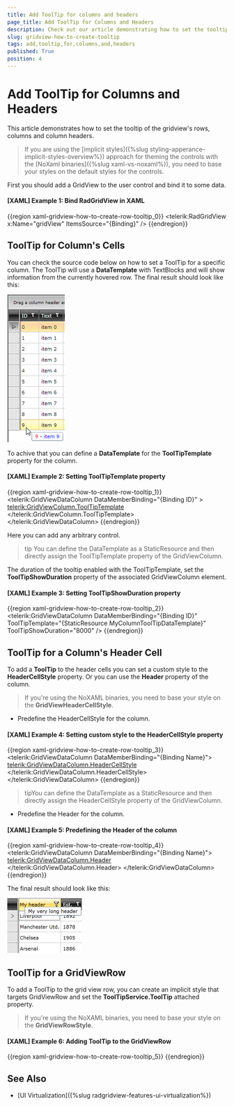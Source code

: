 ```yaml
---
title: Add ToolTip for columns and headers
page_title: Add ToolTip for Columns and Headers
description: Check out our article demonstrating how to set the tooltip of the rows, columns and column headers of RadGridView - Telerik's {{ site.framework_name }} DataGrid.
slug: gridview-how-to-create-tooltip
tags: add,tooltip,for,columns,and,headers
published: True
position: 4
---
```


# Add ToolTip for Columns and Headers

This article demonstrates how to set the tooltip of the gridview's rows, columns and column headers.

>If you are using the [implicit styles]({%slug styling-apperance-implicit-styles-overview%}) approach for theming the controls with the [NoXaml binaries]({%slug xaml-vs-noxaml%}), you need to base your styles on the default styles for the controls.

First you should add a GridView to the user control and bind it to some data.

#### __[XAML] Example 1: Bind RadGridView in XAML__
{{region xaml-gridview-how-to-create-row-tooltip_0}}
	<telerik:RadGridView x:Name="gridView" ItemsSource="{Binding}" />
{{endregion}}

## ToolTip for Column's Cells

You can check the source code below on how to set a ToolTip for a specific column. The ToolTip will use a __DataTemplate__ with TextBlocks and will show information from the currently hovered row. The final result should look like this:

![Telerik {{ site.framework_name }} DataGrid row tooltip](images/gridview_row_tooltip.png)

To achive that you can define a __DataTemplate__ for the __ToolTipTemplate__ property for the column.

#### __[XAML] Example 2: Setting ToolTipTemplate property__  
{{region xaml-gridview-how-to-create-row-tooltip_1}}
	<telerik:GridViewDataColumn DataMemberBinding="{Binding ID}" >
	    <telerik:GridViewColumn.ToolTipTemplate>
	        <DataTemplate>
	            <StackPanel Orientation="Horizontal">
	                <TextBlock Text="{Binding ID}" Foreground="Red" />
	                <TextBlock Text=" - " />
	                <TextBlock Text="{Binding Text}" Foreground="Blue" />
	            </StackPanel>
	        </DataTemplate>
	    </telerik:GridViewColumn.ToolTipTemplate>
	</telerik:GridViewDataColumn>
{{endregion}}

Here you can add any arbitrary control.

>tip You can define the DataTemplate as a StaticResource and then directly assign the ToolTipTemplate property of the GridViewColumn.

The duration of the tooltip enabled with the ToolTipTemplate, set the __ToolTipShowDuration__ property of the associated GridViewColumn element.

#### __[XAML] Example 3: Setting ToolTipShowDuration property__  
{{region xaml-gridview-how-to-create-row-tooltip_2}}
	<telerik:GridViewDataColumn DataMemberBinding="{Binding ID}" 
				    ToolTipTemplate="{StaticResource MyColumnToolTipDataTemplate}"
				    ToolTipShowDuration="8000" />
{{endregion}}

## ToolTip for a Column's Header Cell 

To add a __ToolTip__ to the header cells you can set a custom style to the __HeaderCellStyle__ property. Or you can use the __Header__ property of the column. 

>If you're using the NoXAML binaries, you need to base your style on the __GridViewHeaderCellStyle__.

* Predefine the HeaderCellStyle for the column. 

#### __[XAML] Example 4: Setting custom style to the HeaderCellStyle property__

{{region xaml-gridview-how-to-create-row-tooltip_3}}
	<telerik:GridViewDataColumn DataMemberBinding="{Binding Name}">
	    <telerik:GridViewDataColumn.HeaderCellStyle>
	        <Style TargetType="telerik:GridViewHeaderCell">
	            <Setter Property="ToolTipService.ToolTip" Value="My very long header"/>
	        </Style>
	    </telerik:GridViewDataColumn.HeaderCellStyle>
	</telerik:GridViewDataColumn>
{{endregion}}


>tipYou can define the DataTemplate as a StaticResource and then directly assign the HeaderCellStyle property of the GridViewColumn.

* Predefine the Header for the column.

#### __[XAML] Example 5: Predefining the Header of the column__

{{region xaml-gridview-how-to-create-row-tooltip_4}}
	<telerik:GridViewDataColumn DataMemberBinding="{Binding Name}">
	    <telerik:GridViewDataColumn.Header>
	        <TextBlock Text="Name" ToolTipService.ToolTip="My very long header"/>
	    </telerik:GridViewDataColumn.Header>
	</telerik:GridViewDataColumn>
{{endregion}}

The final result should look like this:

![Telerik {{ site.framework_name }} DataGrid header tooltip](images/gridview_header_tooltip.png)

## ToolTip for a GridViewRow

To add a ToolTip to the grid view row, you can create an implicit style that targets GridViewRow and set the __ToolTipService.ToolTip__ attached property.

>If you're using the NoXAML binaries, you need to base your style on the __GridViewRowStyle__.

#### __[XAML] Example 6: Adding ToolTip to the GridViewRow__

{{region xaml-gridview-how-to-create-row-tooltip_5}}
	<Style TargetType="telerik:GridViewRow">
	    <Setter Property="ToolTipService.ToolTip" Value="MyToolTipText"/>
	</Style>
{{endregion}}

## See Also

* [UI Virtualization]({%slug radgridview-features-ui-virtualization%})
